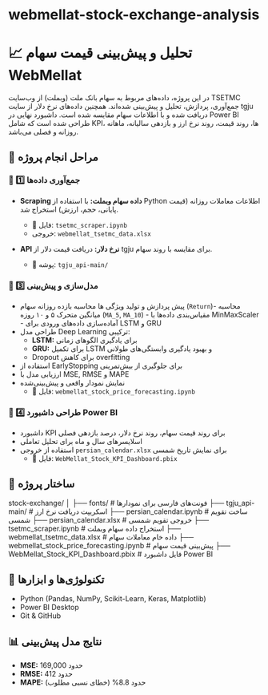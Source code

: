 # webmellat-stock-exchange-analysis
# 📈 تحلیل و پیش‌بینی قیمت سهام WebMellat 
در این پروژه، داده‌های مربوط به سهام بانک ملت (وبملت) از وب‌سایت TSETMC جمع‌آوری، پردازش، تحلیل و پیش‌بینی شده‌اند. همچنین داده‌های نرخ دلار از سایت tgju دریافت شده و با اطلاعات سهام مقایسه شده است. داشبورد نهایی در Power BI طراحی شده است که شامل KPIها، روند قیمت، روند نرخ ارز و بازدهی سالیانه، ماهانه ، روزانه و فصلی می‌باشد.

## 🧩 مراحل انجام پروژه

### 🔹 1️⃣ جمع‌آوری داده‌ها
- **Scraping داده سهام وبملت:** با استفاده از Python اطلاعات معاملات روزانه (قیمت پایانی، حجم، ارزش) استخراج شد.
  - 📂 فایل: `tsetmc_scraper.ipynb`
  - خروجی: `webmellat_tsetmc_data.xlsx`

- **API نرخ دلار:** دریافت قیمت دلار از tgju برای مقایسه با روند سهام.
  - 📂 پوشه: `tgju_api-main/`

### 🔹 3️⃣ مدل‌سازی و پیش‌بینی

- پیش پردازش و تولید ویژگی ها
   محاسبه بازده روزانه سهام (`Return`)- محاسبه میانگین متحرک ۵ و ۱۰ روزه (`MA_5`, `MA_10`) - مقیاس‌بندی داده‌ها با MinMaxScaler - آماده‌سازی داده‌های ورودی برای LSTM و GRU 
- طراحی مدل Deep Learning ترکیبی:
  - **LSTM:** برای یادگیری الگوهای زمانی
  - **GRU:** برای تکمیل LSTM و بهبود یادگیری وابستگی‌های طولانی
  - Dropout برای کاهش overfitting
- استفاده از EarlyStopping برای جلوگیری از بیش‌تمرینی
- ارزیابی مدل با MSE, RMSE و MAPE
- نمایش نمودار واقعی و پیش‌بینی‌شده
  - 📂 فایل: `webmellat_stock_price_forecasting.ipynb`

### 🔹 4️⃣ طراحی داشبورد Power BI

- داشبورد KPI برای روند قیمت سهام، روند نرخ دلار، درصد بازدهی فصلی
- اسلایسرهای سال و ماه برای تحلیل تعاملی
- استفاده از خروجی `persian_calendar.xlsx` برای نمایش تاریخ شمسی
  - 📂 فایل: `WebMellat_Stock_KPI_Dashboard.pbix`
## 📁 ساختار پروژه
stock-exchange/
│
├── fonts/ # فونت‌های فارسی برای نمودارها
├── tgju_api-main/ # اسکریپت دریافت نرخ ارز
├── persian_calendar.ipynb # ساخت تقویم شمسی
├── persian_calendar.xlsx # خروجی تقویم شمسی
├── tsetmc_scraper.ipynb # استخراج داده سهام وبملت
├── webmellat_tsetmc_data.xlsx # داده خام معاملات سهام
├── webmellat_stock_price_forecasting.ipynb # پیش‌بینی قیمت سهام
├── WebMellat_Stock_KPI_Dashboard.pbix # فایل داشبورد Power BI

## 🚀 تکنولوژی‌ها و ابزارها

- Python (Pandas, NumPy, Scikit-Learn, Keras, Matplotlib)
- Power BI Desktop
- Git & GitHub
## 📊 نتایج مدل پیش‌بینی

- **MSE:** حدود 169,000  
- **RMSE:** حدود 412  
- **MAPE:** حدود 8.8% (خطای نسبی مطلوب)
